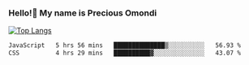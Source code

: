 ### Hello!👋 My name is Precious Omondi 

[![Top Langs](https://github-readme-stats.vercel.app/api/top-langs/?username=Presho99&langs_count=8&theme=dark)](https://github.com/Presho99/github-readme-stats)



<!--START_SECTION:waka-->

```txt
JavaScript   5 hrs 56 mins   ██████████████▒░░░░░░░░░░   56.93 %
CSS          4 hrs 29 mins   ██████████▓░░░░░░░░░░░░░░   43.07 %
```

<!--END_SECTION:waka-->

